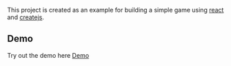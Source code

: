 This project is created as an example for building a simple game using [react](https://reactjs.org/) and [createjs](https://www.createjs.com/).

## Demo

Try out the demo here [Demo](https://sattawats.github.io/arrangepuzzle/)

